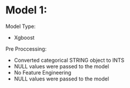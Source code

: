 # Model 1:
Model Type:
- Xgboost

Pre Proccessing:
- Converted categorical STRING object to INTS
- NULL values were passed to the model
- No Feature Engineering
- NULL values were passed to the model
